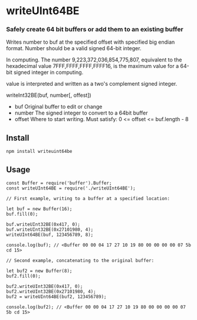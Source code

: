 # writeUInt64BE

### Safely create 64 bit buffers or add them to an existing buffer

Writes number to buf at the specified offset with specified big endian format. Number should be a valid signed 64-bit integer.

In computing. The number 9,223,372,036,854,775,807, equivalent to the hexadecimal value 7FFF,FFFF,FFFF,FFFF16, is the maximum value for a 64-bit signed integer in computing.

value is interpreted and written as a two's complement signed integer.

writeInt32BE(buf, number[, offest])
* buf <Buffer> Original buffer to edit or change
* number <Integer> The signed integer to convert to a 64bit buffer
* offset <Integer> Where to start writing. Must satisfy: 0 <= offset <= buf.length - 8

## Install

```
npm install writeuint64be
```

## Usage
```
const Buffer = require('buffer').Buffer;
const writeUInt64BE = require('./writeUInt64BE');

// First example, writing to a buffer at a specified location:

let buf = new Buffer(16);
buf.fill(0);

buf.writeUInt32BE(0x417, 0);
buf.writeUInt32BE(0x27101980, 4);
writeUInt64BE(buf, 123456789, 8);

console.log(buf); // <Buffer 00 00 04 17 27 10 19 80 00 00 00 00 07 5b cd 15>

// Second example, concatenating to the original buffer:

let buf2 = new Buffer(8);
buf2.fill(0);

buf2.writeUInt32BE(0x417, 0);
buf2.writeUInt32BE(0x27101980, 4);
buf2 = writeUInt64BE(buf2, 123456789);

console.log(buf2); // <Buffer 00 00 04 17 27 10 19 80 00 00 00 00 07 5b cd 15>

```
